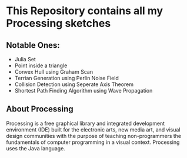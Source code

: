 # This Repository contains all my Processing sketches

## Notable Ones:
- Julia Set
- Point inside a triangle
- Convex Hull using Graham Scan
- Terrian Generation using Perlin Noise Field
- Collision Detection using Seperate Axis Theorem
- Shortest Path Finding Algorithm using Wave Propagation

## About Processing
Processing is a free graphical library and integrated development environment (IDE) built for the electronic arts, new media art, and visual design communities with the purpose of teaching non-programmers the fundamentals of computer programming in a visual context. Processing uses the Java language. 
